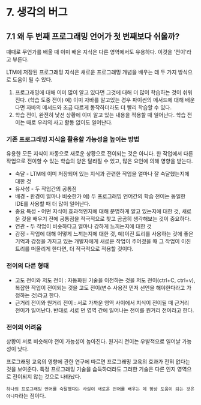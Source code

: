 # 7. 생각의 버그

## 7.1 왜 두 번째 프로그래밍 언어가 첫 번째보다 쉬울까?
때때로 무언가를 배울 때 이미 배운 지식은 다른 영역에서도 유용하다. 이것을 '전이'라고 부른다.

LTM에 저장된 프로그래밍 지식은 새로운 프로그래밍 개념을 배우는 데 두 가지 방식으로 도움이 될 수 있다.
1. 프로그래밍에 대해 이미 많이 알고 있다면 그것에 대해 더 많이 학습하는 것이 쉬워진다. (학습 도중 전이) 예) 이미 자바를 알고있는 경우 파이썬의 메서드에 대해 배운다면 자바의 메서드와 조금 다르게 동작하더라도 더 빨리 학습할 수 있다.
2. 학습 전이, 완전히 낯선 상황에 이미 알고 있는 내용을 적용할 때 일어난다. 학습 전이는 때로 우리의 사고 활동 없이도 일어난다.

### 기존 프로그래밍 지식을 활용할 가능성을 높이는 방법
유용한 모든 지식이 자동으로 새로운 상황으로 전이되는 것은 아니다. 한 작업에서 다른 작업으로 전이할 수 있는 학습의 양은 달라질 수 있고, 많은 요인에 의해 영향을 받는다.
* 숙달 - LTM에 이미 저장되어 있는 지식과 관련한 작업을 얼마나 잘 숙달했는지에 대한 것 
* 유사성 - 두 작업간의 공통점
* 배경 - 환경이 얼마나 비슷한가 예) 두 프로그래밍 언어간의 학습 전이는 동일한 IDE를 사용할 때 더 많이 일어난다.
* 중요 특성 - 어떤 지식이 효과적인지에 대해 분명하게 알고 있는지에 대한 것, 새로운 것을 배우기 전에 공통점을 적극적으로 찾고 곰곰히 생각해보는 것이 중요하다.
* 연관 - 두 작업이 비슷하다고 얼마나 강하게 느끼는지에 대한 것
* 감정 - 작업에 대해 어떻게 느끼는지에 대한 것, 예)이진 트리를 사용하는 것에 좋은 기억과 감정을 가지고 있는 개발자에게 새로운 작업이 주어졌을 때 그 작업이 이진트리를 떠올리게 한다면, 더 적극적으로 적용할 것이다.

### 전이의 다른 형태
* 고도 전이와 저도 전이 : 자동화된 기술을 이전하는 것을 저도 전이(ctrl+C, ctrl+v), 복잡한 작업이 전이되는 것을 고도 전이(변수 사용전 먼저 선언을 해야한다라고 가정하는 것)라고 한다.
* 근거리 전이와 원거리 전이 : 서로 가까운 영역 사이에서 지식이 전이될 때 근거리 전이가 일어난다. 반대로 서로 먼 영역 간에 일어나는 전이를 원거리 전이라고 한다.

### 전이의 어려움
상황이 서로 비슷해야 전이 가능성이 높아진다. 원거리 전이는 우발적으로 일어날 가능성이 낮다.

프로그래밍 교육의 영향에 관한 연구에 따르면 프로그래밍 교육의 효과가 전혀 없다는 것을 보여준다. 특정 프로그래밍 기술을 습득하더라도 그러한 기술은 다른 인지 영역으로 전이되지 않는 것으로 나타났다.

`하나의 프로그래밍 언어를 숙달했다는 사실이 새로운 언어를 배우는 데 항상 도움이 되는 것은 아니다`라는 점이다.